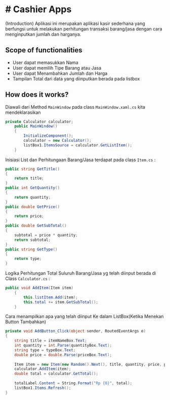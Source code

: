 ﻿# # Cashier Apps
(Introduction)
Aplikasi ini merupakan aplikasi kasir sederhana yang berfungsi untuk melakukan perhitungan transaksi barang/jasa dengan cara menginputkan jumlah dan harganya.

## Scope of functionalities
-   User dapat memasukkan Nama
-   User dapat memilih Tipe Barang atau Jasa
-   User dapat Menambahkan Jumlah dan Harga
-   Tampilan Total dari data yang diinputkan berada pada listbox
## How does it works?
Diawali dari Method  `MainWindow`  pada class  `MainWindow.xaml.cs`  kita mendeklarasikan
```C#
private Calculator calculator;
    public MainWindow()
    {
        InitializeComponent();
        calculator = new Calculator();
        listBox1.ItemsSource = calculator.GetListItem();
    }
```
Inisiasi List dan Perhitungaan Barang/Jasa terdapat pada class  `Item.cs`  :
```C#
public string GetTitle()
{
    return title;
}
public int GetQuantity()
{
    return quantity;
}
public double GetPrice()
{
    return price;
}
public double GetSubTotal()
{
    subtotal = price * quantity;
    return subtotal;
}
public string GetType()
{
    return type;
}
  ```
Logika Perhitungan Total Suluruh Barang/Jasa yg telah diinput berada di Class  `Calculator.cs`  :
```C#
public void AddItem(Item item)
    {
        this.listItem.Add(item);
        this.total += item.GetSubTotal();
    }
  ```
Cara menampilkan apa yang telah diinput Ke dalam ListBox(Ketika Menekan Button Tambahkan)
```C#
private void AddButton_Click(object sender, RoutedEventArgs e)
{
    string title = itemNameBox.Text;
    int quantity = int.Parse(quantityBox.Text);
    string type = typeBox.Text;
    double price = double.Parse(priceBox.Text);
    
    Item item = new Item(new Random().Next(), title, quantity, price, price, type);
    calculator.AddItem(item);
    double total = calculator.GetTotal();
    
    totalLabel.Content = String.Format("Rp {0}", total);
    listBox1.Items.Refresh();
}
  ```